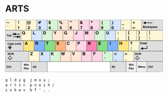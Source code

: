 # ARTS

![ARTS Layout](arts.svg)

```
q l d y g  j m o u ;
a r t s c  p n e i h /
z x k w v  b f ' , .
```
